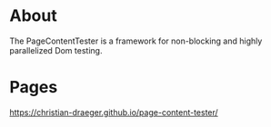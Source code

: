 About
=======

The PageContentTester is a framework for non-blocking and highly parallelized Dom testing.

Pages
=======

https://christian-draeger.github.io/page-content-tester/

